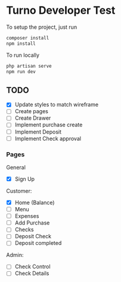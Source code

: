 # Turno Developer Test

To setup the project, just run

```bash
composer install
npm install
```

To run locally

```bash
php artisan serve
npm run dev
```

## TODO

- [X] Update styles to match wireframe
- [ ] Create pages
- [ ] Create Drawer
- [ ] Implement purchase create
- [ ] Implement Deposit
- [ ] Implement Check approval

### Pages

General

- [X] Sign Up

Customer:

- [X] Home (Balance)
- [ ] Menu
- [ ] Expenses
- [ ] Add Purchase
- [ ] Checks
- [ ] Deposit Check
- [ ] Deposit completed

Admin:

- [ ] Check Control
- [ ] Check Details
